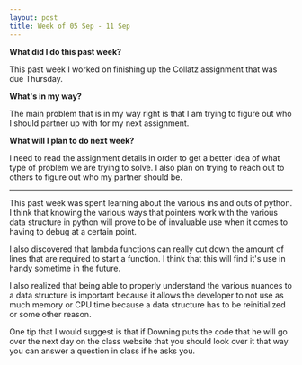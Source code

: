 ```yaml
---
layout: post
title: Week of 05 Sep - 11 Sep
---
```

<b>What did I do this past week?</b><br>
<p>This past week I worked on finishing up the Collatz assignment that was due Thursday.</p>
<b>What's in my way?</b><br>
<p>The main problem that is in my way right is that I am trying to figure out who I should partner up with for my next assignment.</p>
<b>What will I plan to do next week?</b><br>
<p>I need to read the assignment details in order to get a better idea of what type of problem we are trying to solve. I also plan on trying to reach out to others to figure out who my partner should be.</p>
<hr>
<p class="indented">This past week was spent learning about the various ins and outs of python. I think that knowing the various ways that pointers work with the various data structure in python will prove to be of invaluable use when it comes to having to debug at a certain point.</p>
<p class="indented">I also discovered that lambda functions can really cut down the amount of lines that are required to start a function. I think that this will find it's use in handy sometime in the future.</p>
<p class="indented">I also realized that being able to properly understand the various nuances to a data structure is important because it allows the developer to not use as much memory or CPU time because a data structure has to be reinitialized or some other reason.</p>
<p class="indented">One tip that I would suggest is that if Downing puts the code that he will go over the next day on the class website that you should look over it that way you can answer a question in class if he asks you.</p>
